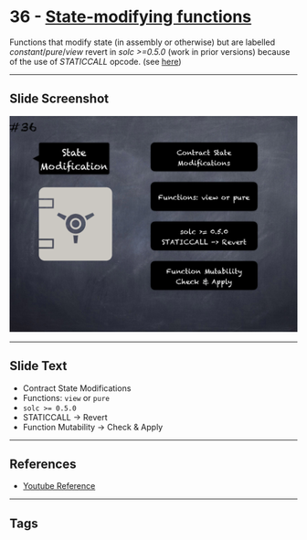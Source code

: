 # 36 - [State-modifying functions](State-modifying%20functions.md)
Functions that modify state (in assembly or otherwise) but are labelled _constant_/_pure_/_view_ revert in _solc >=0.5.0_ (work in prior versions) because of the use of _STATICCALL_ opcode. (see [here](https://github.com/crytic/slither/wiki/Detector-Documentation#constant-functions-using-assembly-code))

___
## Slide Screenshot
![036.png](../images/pitfalls_and_best_practices101/036.png)
___
## Slide Text
- Contract State Modifications
- Functions: `view` or `pure`
- `solc >= 0.5.0`
- STATICCALL -> Revert
- Function Mutability -> Check & Apply
___
## References
- [Youtube Reference](https://youtu.be/fgXuHaZDenU?t=1274)
___
## Tags